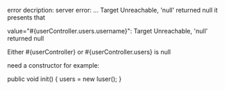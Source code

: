 error decription:
server error: ... Target Unreachable, 'null' returned null
it presents that

value="#{userController.users.username}": 
Target Unreachable, 'null' returned null

Either #{userController} or #{userController.users} is null

need a constructor
for example: 

public void init() {
    users = new Iuser();
}